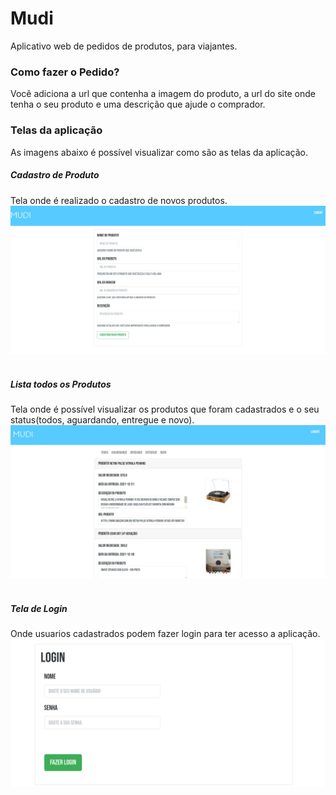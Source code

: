 # Mudi

Aplicativo web de pedidos de produtos, para viajantes.

### Como fazer o Pedido?
Você adiciona a url que contenha a imagem do produto, a url do site onde tenha o seu produto e uma descrição que ajude o
comprador.

### Telas da aplicação
As imagens abaixo é possível visualizar como são as telas da aplicação.

##### Cadastro de Produto
Tela onde é realizado o cadastro de novos produtos.
![Tela de cadastro de Novos Produtos](images-views/view-register-new-product.png)
<br></br>

##### Lista todos os Produtos
Tela onde é possível visualizar os produtos que foram cadastrados e o seu status(todos, aguardando, entregue e novo).
![Lista de Produtos](images-views/view-home.png)
<br></br>

##### Tela de Login
Onde usuarios cadastrados podem fazer login para ter acesso a aplicação.
![Tela de Login](images-views/view-login.png)
<br></br>